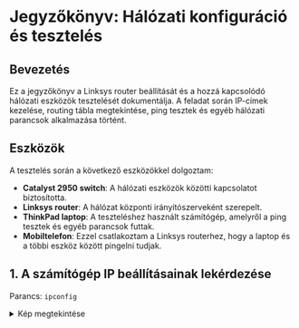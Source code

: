 # Jegyzőkönyv: Hálózati konfiguráció és tesztelés

## Bevezetés

Ez a jegyzőkönyv a Linksys router beállítását és a hozzá kapcsolódó hálózati eszközök tesztelését dokumentálja. A feladat során IP-címek kezelése, routing tábla megtekintése, ping tesztek és egyéb hálózati parancsok alkalmazása történt.




## Eszközök
A tesztelés során a következő eszközökkel dolgoztam:
- **Catalyst 2950 switch**: A hálózati eszközök közötti kapcsolatot biztosította.
- **Linksys router**: A hálózat központi irányítószerveként szerepelt.
- **ThinkPad laptop**: A teszteléshez használt számítógép, amelyről a ping tesztek és egyéb parancsok futtak.
- **Mobiltelefon**: Ezzel csatlakoztam a Linksys routerhez, hogy a laptop és a többi eszköz között pingelni tudjak.
## 1. A számítógép IP beállításainak lekérdezése
Parancs: `ipconfig`
<details>
  <summary>Kép megtekintése</summary>

  



## 2. Az aktuális IP-cím eldobása
Parancs: `ipconfig /release`




## 3. Új IP-cím kérése
Parancs: `ipconfig /renew`







## 4. A routing tábla megjelenítése
Parancs: `netstat -a`

## 5. A microsoft.com szerver elérhetőségének tesztelése
Parancs: `ping microsoft.com`


## 6. Az www.ipon.hu szerver felé vezető útvonal lekövetése
Parancs: `tracert www.ipon.hu`


## 7. Használt portok listázása
Parancs: `netstat -f`


## 8. Hálózati kapcsolatok megjelenítése
Parancs: `netsh interface show interface`


## 9. DNS-beállítások aktualizálása
Parancs: `ipconfig /flushdns`


## 10. Csatolt hálózati meghajtók megjelenítése
Parancs: `net use`


## 11. A www.ipon.hu tartománynév és IP-cím megjelenítése
Parancs: `nslookup www.ipon.hu`

## 12. Telefon rákapcsolódva a Wi-Fi-re

## 13. Telefon pingelése laptopról

## 14. Router konfigurációk


## Összegzés
